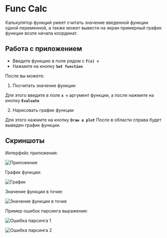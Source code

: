 # Func Calc

Калькулятор функций умеет считать значение введенной функции одной переменной, а также может вывести на экран примерный график функции возле начала координат.

## Работа с приложением

* Введите функцию в поле рядом с **``` f(x) = ```**
* Нажмите на кнопку **``` Set function ```**

После вы можете:

1. Посчитать значение функции

Для этого введите в поле **``` x = ```** аргумент функции, а после нажмите на кнопку **``` Evaluate ```**

2. Нарисовать график функции

Для этого нажмите на кнопку **``` Draw a plot ```**
После в области справа будет выведен график функции.

## Скриншоты

Интерфейс приложения:

![Приложение](https://i.ibb.co/Rcj1MCv/IG-Nqpl-Zi9w.jpg)

График функции:

![График](https://i.ibb.co/njd3gqz/Dcc7gp-Tp-JU.jpg)

Значение функции в точке:

![Значение функции в точке](https://i.ibb.co/jwYhB5J/1-ZXd-Ty-LPfb-Y.jpg)

Пример ошибок парсинга выражения:

![Ошибка парсинга 1](https://i.ibb.co/TTZ7zZ9/Lp-a-UO3-q8c.jpg)

![Ошибка парсинга 2](https://i.ibb.co/TLTDdhp/zve-EPXM5-S6g.jpg)